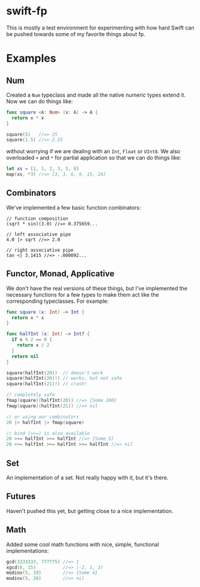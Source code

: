 swift-fp
========

This is mostly a test environment for experimenting with how hard Swift can be pushed towards some of my favorite things about fp.

Examples
========

## Num

Created a `Num` typeclass and made all the native numeric types extend it. Now we can do things like:

```swift
func square <A: Num> (x: A) -> A {
  return x * x
}

square(5)   //=> 25
square(1.5) //=> 2.25
```

without worrying if we are dealing with an `Int`, `Float` or `UInt8`. We also overloaded `+` and `*` for partial application so that we can do things like:

```swift
let xs = [1, 1, 2, 3, 5, 8]
map(xs, *3) //=> [3, 3, 6, 9, 15, 24]
```

## Combinators

We've implemented a few basic function combinators:

```
// function composition
(sqrt * sin)(3.0) //=> 0.375659...

// left associative pipe
4.0 |> sqrt //=> 2.0

// right associative pipe
tan <| 3.1415 //=> -.000092...
```

## Functor, Monad, Applicative

We don't have the real versions of these things, but I've implemented the necessary functions for a few types to make them act like the corresponding typeclasses. For example:

```swift
func square (x: Int) -> Int {
  return x * x
}

func halfInt (x: Int) -> Int? {
  if x % 2 == 0 {
    return x / 2
  }
  return nil
}

square(halfInt(20))  // doesn't work
square(halfInt(20)!) // works, but not safe
square(halfInt(21)!) // crash!

// completely safe
fmap(square)(halfInt(20)) //=> {Some 100}
fmap(square)(halfInt(21)) //=> nil

// or using our combinators
20 |> halfInt |> fmap(square)

// bind (>>=) is also available
20 >>= halfInt >>= halfInt //=> {Some 5}
20 >>= halfInt >>= halfInt >>= halfInt //=> nil
```

## Set

An implementation of a set. Not really happy with it, but it's there.

## Futures

Haven't pushed this yet, but getting close to a nice implementation.

## Math

Added some cool math functions with nice, simple, functional implementations:

```swift
gcd(3333333, 777775) //=> 1
xgcd(6, 15)          //=> (-2, 1, 3)
modinv(5, 19)        //=> {Some 4}
modinv(5, 20)        //=> nil
```

